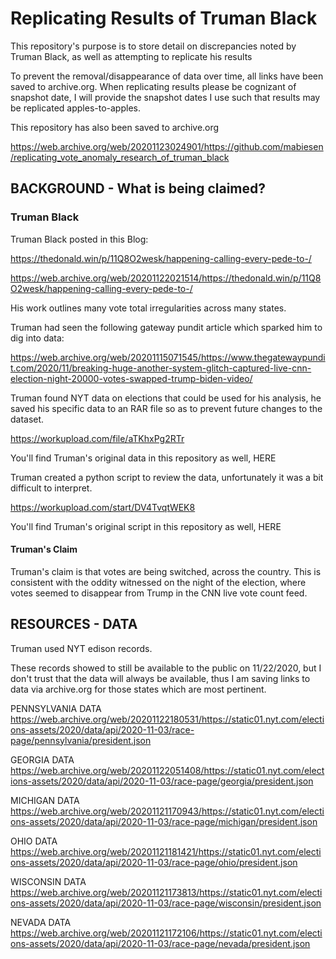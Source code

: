 # Replicating Results of Truman Black
This repository's purpose is to store detail on discrepancies noted by Truman Black, as well as attempting to replicate his results

To prevent the removal/disappearance of data over time, all links have been saved to archive.org.  When replicating results please be cognizant of snapshot date, I will provide the snapshot dates I use such that results may be replicated apples-to-apples.

This repository has also been saved to archive.org

https://web.archive.org/web/20201123024901/https://github.com/mabiesen/replicating_vote_anomaly_research_of_truman_black

## BACKGROUND - What is being claimed?

### Truman Black

Truman Black posted in this Blog:

https://thedonald.win/p/11Q8O2wesk/happening-calling-every-pede-to-/

https://web.archive.org/web/20201122021514/https://thedonald.win/p/11Q8O2wesk/happening-calling-every-pede-to-/

His work outlines many vote total irregularities across many states.  

Truman had seen the following gateway pundit article which sparked him to dig into data:

https://web.archive.org/web/20201115071545/https://www.thegatewaypundit.com/2020/11/breaking-huge-another-system-glitch-captured-live-cnn-election-night-20000-votes-swapped-trump-biden-video/

Truman found NYT data on elections that could be used for his analysis, he saved his specific data to an RAR file so as to prevent future changes to the dataset.

https://workupload.com/file/aTKhxPg2RTr

You'll find Truman's original data in this repository as well, HERE

Truman created a python script to review the data, unfortunately it was a bit difficult to interpret.

https://workupload.com/start/DV4TvqtWEK8

You'll find Truman's original script in this repository as well, HERE

#### Truman's Claim

Truman's claim is that votes are being switched, across the country.  This is consistent with the oddity witnessed on the night of the election, where votes seemed to disappear from Trump in the CNN live vote count feed.

## RESOURCES - DATA

Truman used NYT edison records.

These records showed to still be available to the public on 11/22/2020, but I don't trust that the data will always be available, thus I am saving links to data via archive.org for those states which are most pertinent.

PENNSYLVANIA DATA
https://web.archive.org/web/20201122180531/https://static01.nyt.com/elections-assets/2020/data/api/2020-11-03/race-page/pennsylvania/president.json

GEORGIA DATA
https://web.archive.org/web/20201122051408/https://static01.nyt.com/elections-assets/2020/data/api/2020-11-03/race-page/georgia/president.json

MICHIGAN DATA
https://web.archive.org/web/20201121170943/https://static01.nyt.com/elections-assets/2020/data/api/2020-11-03/race-page/michigan/president.json

OHIO DATA
https://web.archive.org/web/20201121181421/https://static01.nyt.com/elections-assets/2020/data/api/2020-11-03/race-page/ohio/president.json

WISCONSIN DATA
https://web.archive.org/web/20201121173813/https://static01.nyt.com/elections-assets/2020/data/api/2020-11-03/race-page/wisconsin/president.json

NEVADA DATA
https://web.archive.org/web/20201121172106/https://static01.nyt.com/elections-assets/2020/data/api/2020-11-03/race-page/nevada/president.json
